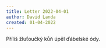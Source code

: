 ```yaml
---
title: Letter 2022-04-01
author: David Landa
created: 01-04-2022
---
```


Příliš žluťoučký kůň úpěl ďábelské ódy.
